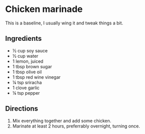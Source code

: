 # Chicken marinade

This is a baseline, I usually wing it and tweak things a bit.

## Ingredients

- ½ cup soy sauce
- ½ cup water
- 1 lemon, juiced
- 1 tbsp brown sugar
- 1 tbsp olive oil
- 1 tbsp red wine vinegar
- ¼ tsp sriracha
- 1 clove garlic
- ¼ tsp pepper

## Directions

1. Mix everything together and add some chicken.
2. Marinate at least 2 hours, preferrably overnight, turning once.
